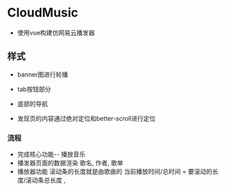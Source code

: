 # CloudMusic
* 使用vue构建仿网易云播发器

## 样式
* banner图进行轮播
* tab按钮部分

* 底部的导航
* 发现页的内容通过绝对定位和better-scroll进行定位

### 流程
* 完成核心功能-- 播放音乐
* 播发器页面的数据渲染
  歌名, 作者, 歌单
* 播放器功能
  滚动条的长度就是由歌曲的 当前播放时间/总时间 = 要滚动的长度/滚动条总长度 , 